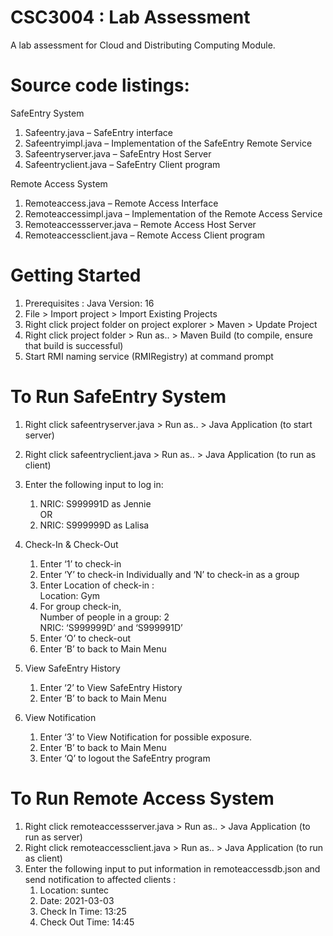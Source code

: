 # CSC3004 : Lab Assessment

A lab assessment for Cloud and Distributing Computing Module.

# Source code listings:
SafeEntry System
1. Safeentry.java – SafeEntry interface
2. Safeentryimpl.java – Implementation of the SafeEntry Remote Service
3. Safeentryserver.java – SafeEntry Host Server
4. Safeentryclient.java – SafeEntry Client program

Remote Access System
1. Remoteaccess.java – Remote Access Interface
2. Remoteaccessimpl.java – Implementation of the Remote Access Service
3. Remoteaccessserver.java – Remote Access Host Server
4. Remoteaccessclient.java – Remote Access Client program 

# Getting Started
1. Prerequisites : Java Version: 16
2. File > Import project > Import Existing Projects
3. Right click project folder on project explorer > Maven > Update Project
4. Right click project folder > Run as.. > Maven Build (to compile, ensure that build is successful)
5. Start RMI naming service (RMIRegistry) at command prompt

# To Run SafeEntry System
1. Right click safeentryserver.java > Run as.. > Java Application (to start server)
2. Right click safeentryclient.java > Run as.. > Java Application (to run as client)
3. Enter the following input to log in:
    1.  NRIC: S999991D as Jennie  
          OR 
    2. NRIC:  S999999D as Lalisa

4. Check-In & Check-Out
    1. Enter ‘1’ to check-in
    2. Enter ‘Y’ to check-in Individually and ‘N’ to check-in as a group
    3. Enter Location of check-in :\
         Location: Gym
    4. For group check-in,\
        Number of people in a group: 2 \
        NRIC: ‘S999999D’ and ‘S999991D’
    5. Enter ‘O’ to check-out
    6. Enter ‘B’ to back to Main Menu

5. View SafeEntry History
    1. Enter ‘2’ to View SafeEntry History
    2. Enter ‘B’ to back to Main Menu

6. View Notification
    1. Enter ‘3’ to View Notification for possible exposure.
    2. Enter ‘B’ to back to Main Menu
    3. Enter ‘Q’ to logout the SafeEntry program

# To Run Remote Access System
1. Right click remoteaccessserver.java > Run as.. > Java Application (to run as server)
2. Right click remoteaccessclient.java > Run as.. > Java Application (to run as client)
3. Enter the following input to put information in remoteaccessdb.json and send notification to affected clients :
    1. Location: suntec
    2. Date: 2021-03-03
    3. Check In Time: 13:25
    4. Check Out Time: 14:45

